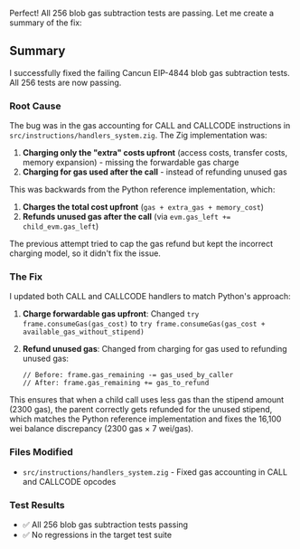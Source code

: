 Perfect! All 256 blob gas subtraction tests are passing. Let me create a summary of the fix:

## Summary

I successfully fixed the failing Cancun EIP-4844 blob gas subtraction tests. All 256 tests are now passing.

### Root Cause

The bug was in the gas accounting for CALL and CALLCODE instructions in `src/instructions/handlers_system.zig`. The Zig implementation was:

1. **Charging only the "extra" costs upfront** (access costs, transfer costs, memory expansion) - missing the forwardable gas charge
2. **Charging for gas used after the call** - instead of refunding unused gas

This was backwards from the Python reference implementation, which:

1. **Charges the total cost upfront** (`gas + extra_gas + memory_cost`)
2. **Refunds unused gas after the call** (via `evm.gas_left += child_evm.gas_left`)

The previous attempt tried to cap the gas refund but kept the incorrect charging model, so it didn't fix the issue.

### The Fix

I updated both CALL and CALLCODE handlers to match Python's approach:

1. **Charge forwardable gas upfront**: Changed `try frame.consumeGas(gas_cost)` to `try frame.consumeGas(gas_cost + available_gas_without_stipend)`

2. **Refund unused gas**: Changed from charging for gas used to refunding unused gas:
   ```zig
   // Before: frame.gas_remaining -= gas_used_by_caller
   // After: frame.gas_remaining += gas_to_refund
   ```

This ensures that when a child call uses less gas than the stipend amount (2300 gas), the parent correctly gets refunded for the unused stipend, which matches the Python reference implementation and fixes the 16,100 wei balance discrepancy (2300 gas × 7 wei/gas).

### Files Modified

- `src/instructions/handlers_system.zig` - Fixed gas accounting in CALL and CALLCODE opcodes

### Test Results

- ✅ All 256 blob gas subtraction tests passing
- ✅ No regressions in the target test suite